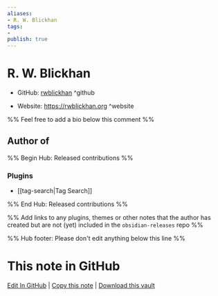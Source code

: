 ```yaml
---
aliases:
- R. W. Blickhan
tags:
- 
publish: true
---
```


# R. W. Blickhan

- GitHub: [rwblickhan](https://github.com/rwblickhan/) ^github
<!-- - Discord: `@` ^discord-->
- Website: <https://rwblickhan.org> ^website
<!-- - [[Publish sites|Publish site]]: <https://> ^publish-->

%% Feel free to add a bio below this comment %%


## Author of

%% Begin Hub: Released contributions %%
### Plugins
- [[tag-search|Tag Search]]

%% End Hub: Released contributions %%

%% Add links to any plugins, themes or other notes that the author has created but are not (yet) included in the `obsidian-releases` repo %%

<!--
### Unlisted plugins
-->

<!--
### Others
-->

<!--
## Sponsor this author
-->

<!-- - [[GitHub sponsors]]: [Sponsor @rwblickhan on GitHub Sponsors](https://github.com/sponsors/rwblickhan) ^github-sponsor-->
<!-- - [[Buy me a coffee]]: <https://> ^buy-me-a-coffee-->
<!-- - [[PayPal]]: <https://> ^paypal-->
<!-- - [[Patreon]]: <https://> ^patreon-->

<!--
## Follow this author
-->

<!-- - [[YouTube Channels|On YouTube]]: <https://> ^youtube-->
<!-- - Twitter: <https://> ^twitter-->
<!-- - ... -->

%% Hub footer: Please don't edit anything below this line %%

# This note in GitHub

<span class="git-footer">[Edit In GitHub](https://github.dev/obsidian-community/obsidian-hub/blob/main/01%20-%20Community/People/rwblickhan.md "git-hub-edit-note") | [Copy this note](https://raw.githubusercontent.com/obsidian-community/obsidian-hub/main/01%20-%20Community/People/rwblickhan.md "git-hub-copy-note") | [Download this vault](https://github.com/obsidian-community/obsidian-hub/archive/refs/heads/main.zip "git-hub-download-vault") </span>
